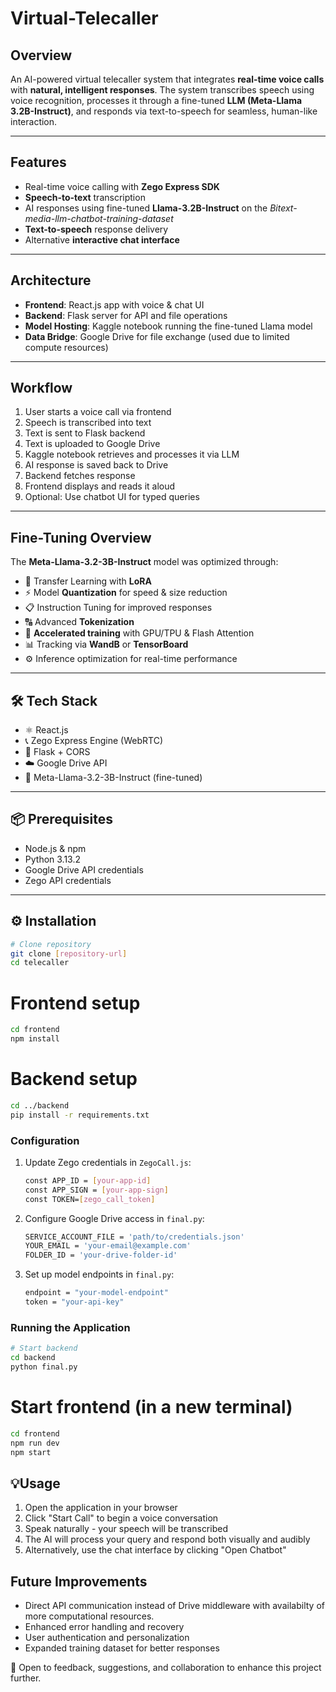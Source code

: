 # Virtual-Telecaller

## Overview  
An AI-powered virtual telecaller system that integrates **real-time voice calls** with **natural, intelligent responses**. The system transcribes speech using voice recognition, processes it through a fine-tuned **LLM (Meta-Llama 3.2B-Instruct)**, and responds via text-to-speech for seamless, human-like interaction.

---

## Features  
- Real-time voice calling with **Zego Express SDK**  
- **Speech-to-text** transcription  
- AI responses using fine-tuned **Llama-3.2B-Instruct** on the *Bitext-media-llm-chatbot-training-dataset*  
- **Text-to-speech** response delivery  
- Alternative **interactive chat interface**

---

## Architecture  
- **Frontend**: React.js app with voice & chat UI  
- **Backend**: Flask server for API and file operations  
- **Model Hosting**: Kaggle notebook running the fine-tuned Llama model  
- **Data Bridge**: Google Drive for file exchange (used due to limited compute resources)

---

## Workflow  
1. User starts a voice call via frontend  
2. Speech is transcribed into text  
3. Text is sent to Flask backend  
4. Text is uploaded to Google Drive  
5. Kaggle notebook retrieves and processes it via LLM  
6. AI response is saved back to Drive  
7. Backend fetches response  
8. Frontend displays and reads it aloud  
9. Optional: Use chatbot UI for typed queries

---

## Fine-Tuning Overview  
The **Meta-Llama-3.2-3B-Instruct** model was optimized through:

- 🧩 Transfer Learning with **LoRA**  
- ⚡ Model **Quantization** for speed & size reduction  
- 📋 Instruction Tuning for improved responses  
- 🔠 Advanced **Tokenization**  
- 🚀 **Accelerated training** with GPU/TPU & Flash Attention  
- 📊 Tracking via **WandB** or **TensorBoard**  
- ⚙️ Inference optimization for real-time performance

---

## 🛠️ Tech Stack  
- ⚛️ React.js  
- 📞 Zego Express Engine (WebRTC)  
- 🐍 Flask + CORS  
- ☁️ Google Drive API  
- 🧠 Meta-Llama-3.2-3B-Instruct (fine-tuned)

---

## 📦 Prerequisites  
- Node.js & npm  
- Python 3.13.2  
- Google Drive API credentials  
- Zego API credentials

---

## ⚙️ Installation
```bash
# Clone repository
git clone [repository-url]
cd telecaller
```

# Frontend setup
```bash
cd frontend
npm install
```

# Backend setup
```bash
cd ../backend
pip install -r requirements.txt
```

### Configuration
1. Update Zego credentials in `ZegoCall.js`:
   ```bash
   const APP_ID = [your-app-id]
   const APP_SIGN = [your-app-sign]
   const TOKEN=[zego_call_token]
   ```

2. Configure Google Drive access in `final.py`:
   ```bash python
   SERVICE_ACCOUNT_FILE = 'path/to/credentials.json'
   YOUR_EMAIL = 'your-email@example.com'
   FOLDER_ID = 'your-drive-folder-id'
   ```

3. Set up model endpoints in `final.py`:
   ```bash python
   endpoint = "your-model-endpoint"
   token = "your-api-key"
   ```

### Running the Application
```bash
# Start backend
cd backend
python final.py
```

# Start frontend (in a new terminal)
```bash
cd frontend
npm run dev
npm start
```

## 💡Usage
1. Open the application in your browser
2. Click "Start Call" to begin a voice conversation
3. Speak naturally - your speech will be transcribed
4. The AI will process your query and respond both visually and audibly
5. Alternatively, use the chat interface by clicking "Open Chatbot"

## Future Improvements
- Direct API communication instead of Drive middleware with availabilty of more computational resources.
- Enhanced error handling and recovery
- User authentication and personalization
- Expanded training dataset for better responses

💬 Open to feedback, suggestions, and collaboration to enhance this project further.

